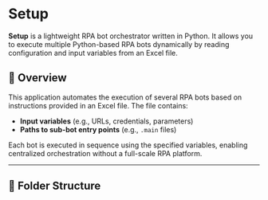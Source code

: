 # Setup

**Setup** is a lightweight RPA bot orchestrator written in Python. It allows you to execute multiple Python-based RPA bots dynamically by reading configuration and input variables from an Excel file.

## 🚀 Overview

This application automates the execution of several RPA bots based on instructions provided in an Excel file. The file contains:

- **Input variables** (e.g., URLs, credentials, parameters)
- **Paths to sub-bot entry points** (e.g., `.main` files)

Each bot is executed in sequence using the specified variables, enabling centralized orchestration without a full-scale RPA platform.

---

## 📁 Folder Structure

